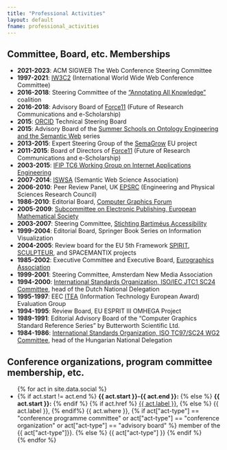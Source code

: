 ```yaml
---
title: "Professional Activities"
layout: default
fname: professional_activities
---
```


Committee, Board, etc. Memberships
----------------------------------

-   **2021-2023**: ACM SIGWEB The Web Conference Steering Committee
-	**1997-2021**: [IW3C2](http://www.iw3c2.org/) (International World Wide Web Conference Committee)
-	**2016-2018**: Steering Committee of the [“Annotating All Knowledge”](https://hypothes.is/annotating-all-knowledge/) coalition
-	**2016-2018**: Advisory Board of [Force11](http://www.force11.org) (Future of Research Communications and e-Scholarship)
-	**2015**: [ORCID](http://www.orcid.org/) Technical Steering Board
-	**2015**: Advisory Board of the [Summer Schools on Ontology Engineering and the Semantic Web](http://www.orcid.org/) series
-	**2013-2015**: Expert Steering Group of the [SemaGrow](http://semagrow.eu/) EU project
-	**2011-2015**: Board of Directors of [Force11](http://www.force11.org) (Future of Research Communications and e-Scholarship)
-	**2003-2015**: [IFIP TC6 Working Group on Internet Applications Engineering](http://www.ifip.tu-graz.ac.at/TC6/)
-	**2007-2014**: [ISWSA](http://www.iswsa.org/) (Semantic Web Science Association)
-	**2006-2010**: Peer Review Panel, UK [EPSRC](http://www.epsrc.ac.uk/) (Engineering and Physical Sciences Research Council)
-	**1986-2010**: Editorial Board, [Computer Graphics Forum](http://www.eg.org/EG/Publications/CGF)
-	**2005-2009**: [Subcommittee on Electronic Publishing, European Mathematical Society](http://www.emis.de/committees.html#ep)
-	**2003-2007**: Steering Committee, [Stichting Bartiméus Accessibility](http://www.accessibility.nl/)
-	**1999-2004**: Editorial Board, Springer Book Series on Information Visualization
-	**2004-2005**: Review board for the EU 5th Framework [SPIRIT](http://www.geo-spirit.org/), [SCULPTEUR](http://www.sculpteurweb.org/), and SPACEMANTIX projects
-	**1985-2002**: Executive Committee and Executive Board, [Eurographics Association](http://www.eg.org/)
-	**1999-2001**: Steering Committee, Amsterdam New Media Association
-	**1994-2000**: [International Standards Organization, ISO/IEC JTC1 SC24 Committee](http://www.bsi.org.uk/sc24/), head of the Dutch National Delegation
-	**1995-1997**: EEC [ITEA](http://www.itea.tm.fr/) (Information Technology European Award) Evaluation Group
-	**1994-1995**: Review Board, EU ESPRIT III OMHEGA Project
-	**1989-1991**: Editorial Advisory Board of the “Computer Graphics Standard Reference Series” by Butterworth Scientific Ltd.
-	**1984-1986**: [International Standards Organization, ISO TC97/SC24 WG2 Committee](http://www.bsi.org.uk/sc24/), head of the Hungarian National Delegation


Conference organizations, program committee membership, etc.
--------------------------------------------------------------

<ul>
    {% for act in site.data.social %}
    <li>
    {% if act.start != act.end %}
        <strong>{{ act.start }}-{{ act.end }}:</strong> 
    {% else %}
        <strong>{{ act.start }}:</strong>
    {% endif %}
    {% if act.href %}
        <a href="{{ act.href }}">{{ act.label }}</a>, 
    {% else %}
        {{ act.label }}, 
    {% endif%}
    {{ act.where }},
    {% if act["act-type"] == "conference programme committee" or act["act-type"] == "conference organization" or act["act-type"] == "advisory board" %}
        member of the {{ act["act-type"]}}.
    {% else %}
        {{ act["act-type"] }}
    {% endif %}
    </li>
    {% endfor %}

</ul>
